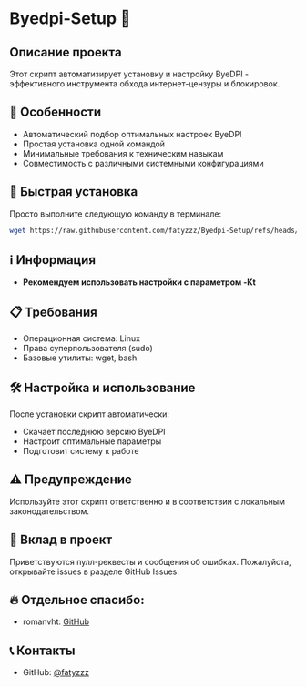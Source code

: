# Byedpi-Setup 🚀

## Описание проекта

Этот скрипт автоматизирует установку и настройку ByeDPI - эффективного инструмента обхода интернет-цензуры и блокировок.

## 🌟 Особенности

- Автоматический подбор оптимальных настроек ByeDPI
- Простая установка одной командой
- Минимальные требования к техническим навыкам
- Совместимость с различными системными конфигурациями

## 🚀 Быстрая установка

Просто выполните следующую команду в терминале:

```bash
wget https://raw.githubusercontent.com/fatyzzz/Byedpi-Setup/refs/heads/main/install.sh && bash install.sh
```

## ℹ️ Информация

- **Рекомендуем использовать настройки с параметром -Kt**

## 📋 Требования

- Операционная система: Linux
- Права суперпользователя (sudo)
- Базовые утилиты: wget, bash

## 🛠 Настройка и использование

После установки скрипт автоматически:
- Скачает последнюю версию ByeDPI
- Настроит оптимальные параметры
- Подготовит систему к работе

## ⚠️ Предупреждение

Используйте этот скрипт ответственно и в соответствии с локальным законодательством.

## 🤝 Вклад в проект

Приветствуются пулл-реквесты и сообщения об ошибках. Пожалуйста, открывайте issues в разделе GitHub Issues.

## 🔥 Отдельное спасибо:

- romanvht: [GitHub](https://github.com/romanvht)
## 📞 Контакты

- GitHub: [@fatyzzz](https://github.com/fatyzzz)
